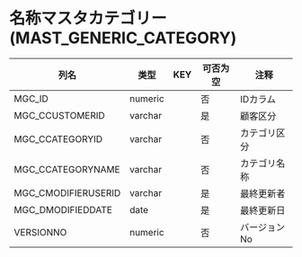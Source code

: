 # 名称マスタカテゴリー(MAST_GENERIC_CATEGORY)
| 列名   | 类型   | KEY  | 可否为空 | 注释   |
| ---- | ---- | ---- | ---- | ---- |
|MGC_ID|numeric||否|IDカラム|
|MGC_CCUSTOMERID|varchar||是|顧客区分|
|MGC_CCATEGORYID|varchar||否|カテゴリ区分|
|MGC_CCATEGORYNAME|varchar||否|カテゴリ名称|
|MGC_CMODIFIERUSERID|varchar||是|最終更新者|
|MGC_DMODIFIEDDATE|date||是|最終更新日|
|VERSIONNO|numeric||否|バージョンNo|
